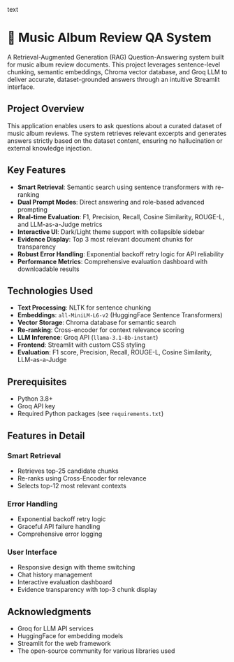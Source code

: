 text
# 🎵 Music Album Review QA System

A Retrieval-Augmented Generation (RAG) Question-Answering system built for music album review documents. This project leverages sentence-level chunking, semantic embeddings, Chroma vector database, and Groq LLM to deliver accurate, dataset-grounded answers through an intuitive Streamlit interface.

##  Project Overview

This application enables users to ask questions about a curated dataset of music album reviews. The system retrieves relevant excerpts and generates answers strictly based on the dataset content, ensuring no hallucination or external knowledge injection.

##  Key Features

- **Smart Retrieval**: Semantic search using sentence transformers with re-ranking
- **Dual Prompt Modes**: Direct answering and role-based advanced prompting
- **Real-time Evaluation**: F1, Precision, Recall, Cosine Similarity, ROUGE-L, and LLM-as-a-Judge metrics
- **Interactive UI**: Dark/Light theme support with collapsible sidebar
- **Evidence Display**: Top 3 most relevant document chunks for transparency
- **Robust Error Handling**: Exponential backoff retry logic for API reliability
- **Performance Metrics**: Comprehensive evaluation dashboard with downloadable results

##  Technologies Used

- **Text Processing**: NLTK for sentence chunking
- **Embeddings**: `all-MiniLM-L6-v2` (HuggingFace Sentence Transformers)
- **Vector Storage**: Chroma database for semantic search
- **Re-ranking**: Cross-encoder for context relevance scoring
- **LLM Inference**: Groq API (`llama-3.1-8b-instant`)
- **Frontend**: Streamlit with custom CSS styling
- **Evaluation**: F1 score, Precision, Recall, ROUGE-L, Cosine Similarity, LLM-as-a-Judge

##  Prerequisites

- Python 3.8+
- Groq API key
- Required Python packages (see `requirements.txt`)

##  Features in Detail

### Smart Retrieval
- Retrieves top-25 candidate chunks
- Re-ranks using Cross-Encoder for relevance
- Selects top-12 most relevant contexts

### Error Handling
- Exponential backoff retry logic
- Graceful API failure handling
- Comprehensive error logging

### User Interface
- Responsive design with theme switching
- Chat history management
- Interactive evaluation dashboard
- Evidence transparency with top-3 chunk display

##  Acknowledgments

- Groq for LLM API services
- HuggingFace for embedding models
- Streamlit for the web framework
- The open-source community for various libraries used